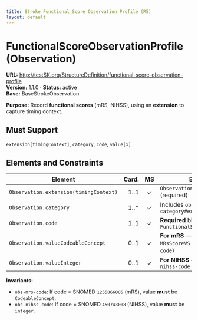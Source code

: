 ```yaml
---
title: Stroke Functional Score Observation Profile (R5)
layout: default
---
```


# FunctionalScoreObservationProfile (Observation)

**URL:** http://testSK.org/StructureDefinition/functional-score-observation-profile  
**Version:** 1.1.0 · **Status:** active  
**Base:** BaseStrokeObservation

**Purpose:** Record **functional scores** (mRS, NIHSS), using an **extension** to capture timing context.

## Must Support
`extension[timingContext]`, `category`, `code`, `value[x]`

## Elements and Constraints

| Element | Card. | MS | Binding/Notes |
|---|---:|:---:|---|
| `Observation.extension(timingContext)` | 1..1 | ✓ | `ObservationTimingContextExtension` (required) |
| `Observation.category` | 1..* | ✓ | Includes `observation-category#exam` |
| `Observation.code` | 1..1 | ✓ | **Required** binding to `FunctionalScoreCodesVS` |
| `Observation.valueCodeableConcept` | 0..1 | ✓ | **For mRS** — **Required** binding to `MRsScoreVS` (see invariant `obs-mrs-code`) |
| `Observation.valueInteger` | 0..1 | ✓ | **For NIHSS** — see invariant `obs-nihss-code` |

**Invariants:**  
- `obs-mrs-code`: If code = SNOMED `1255866005` (mRS), value **must** be `CodeableConcept`.  
- `obs-nihss-code`: If code = SNOMED `450743008` (NIHSS), value **must** be `integer`.
